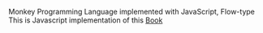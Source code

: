Monkey Programming Language implemented with JavaScript, Flow-type
This is Javascript implementation of this [Book](https://interpreterbook.com)

